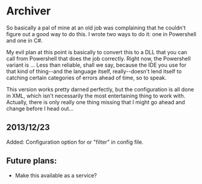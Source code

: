 Archiver
========

So basically a pal of mine at an old job was complaining that he couldn't figure out a good way to do this. I wrote two ways to do it: one in Powershell and one in C#.

My evil plan at this point is basically to convert this to a DLL that you can call from Powershell that does the job correctly. Right now, the Powershell variant is ... Less than reliable, shall we say, because the IDE you use for that kind of thing--and the language itself, really--doesn't lend itself to catching certain categories of errors ahead of time, so to speak. 

This version works pretty darned perfectly, but the configuration is all done in XML, which isn't necessarily the most entertaining thing to work with. Actually, there is only really one thing missing that I might go ahead and change before I head out... 

## 2013/12/23
Added: Configuration option for or "filter" in config file.

## Future plans:
- Make this available as a service?
